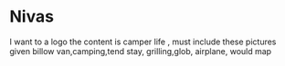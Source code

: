 # Nivas
I want to a logo the content is camper life , must include these pictures given billow van,camping,tend stay, grilling,glob, airplane, would map
